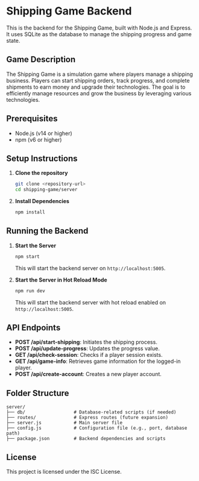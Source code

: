 # Shipping Game Backend

This is the backend for the Shipping Game, built with Node.js and Express. It uses SQLite as the database to manage the shipping progress and game state.

## Game Description

The Shipping Game is a simulation game where players manage a shipping business. Players can start shipping orders, track progress, and complete shipments to earn money and upgrade their technologies. The goal is to efficiently manage resources and grow the business by leveraging various technologies.

## Prerequisites

- Node.js (v14 or higher)
- npm (v6 or higher)

## Setup Instructions

1. **Clone the repository**
   ```sh
   git clone <repository-url>
   cd shipping-game/server
   ```

2. **Install Dependencies**
   ```sh
   npm install
   ```

## Running the Backend

1. **Start the Server**
   ```sh
   npm start
   ```
   This will start the backend server on `http://localhost:5005`.

2. **Start the Server in Hot Reload Mode**
   ```sh
   npm run dev
   ```
   This will start the backend server with hot reload enabled on `http://localhost:5005`.

## API Endpoints

- **POST /api/start-shipping**: Initiates the shipping process.
- **POST /api/update-progress**: Updates the progress value.
- **GET /api/check-session**: Checks if a player session exists.
- **GET /api/game-info**: Retrieves game information for the logged-in player.
- **POST /api/create-account**: Creates a new player account.

## Folder Structure

```
server/
├── db/                  # Database-related scripts (if needed)
├── routes/              # Express routes (future expansion)
├── server.js            # Main server file
├── config.js            # Configuration file (e.g., port, database path)
├── package.json         # Backend dependencies and scripts
```

## License

This project is licensed under the ISC License.
